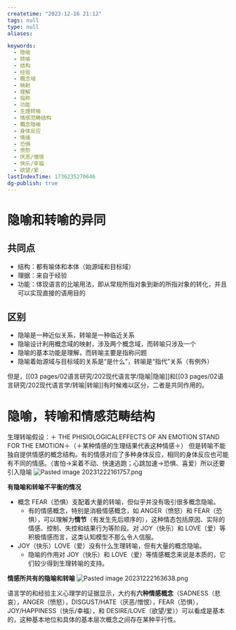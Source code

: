 ```yaml
---
createtime: "2023-12-16 21:12"
tags: null
type: null
aliases:

keywords:
  - 隐喻
  - 转喻
  - 结构
  - 经验
  - 概念域
  - 映射
  - 理解
  - 指称
  - 功能
  - 生理转喻
  - 情感范畴结构
  - 概念隐喻
  - 身体反应
  - 情绪
  - 恐惧
  - 愤怒
  - 厌恶/憎恨
  - 快乐/幸福
  - 欲望/爱
lastIndexTime: 1736235270646
dg-publish: true
---
```

# 隐喻和转喻的异同
## 共同点
- 结构：都有喻体和本体（始源域和目标域）
- 理据：来自于经验
- 功能：体现语言的比喻用法，即从常规所指对象到新的所指对象的转化，并且可以实现直接的语用目的


## 区别
- 隐喻是一种近似关系，转喻是一种临近关系
- 隐喻设计利用概念域的映射，涉及两个概念域，而转喻只涉及一个
- 隐喻的基本功能是理解，而转喻主要是指称问题
- 隐喻着始源域与目标域的关系是“是什么”，转喻是“指代”关系（有例外）

但是，[[03 pages/02语言研究/202现代语言学/隐喻\|隐喻]]和[[03 pages/02语言研究/202现代语言学/转喻\|转喻]]有时候难以区分，二者是共同作用的。

# 隐喻，转喻和情感范畴结构
生理转喻假设：＋ THE PHISIOLOGICALEFFECTS OF AN EMOTION STAND FOR THE EMOTION＋（＋某种情感的生理结果代表这种情感＋）
但是转喻不能独自提供情感的概念结构。有的情感对应了多种身体反应，相同的身体反应也可能有不同的情感。（害怕→呆着不动、快速逃跑；心跳加速→恐惧、喜爱）所以还要引入隐喻
![Pasted image 20231222161757.png](/img/user/09%20settings/Z%20attachment/Pasted%20image%2020231222161757.png)

**有隐喻和转喻不平衡的情况**
- 概念 FEAR（恐惧）支配着大量的转喻，但似乎并没有吸引很多概念隐喻。
	- 有的情感概念，特别是消极情感概念，如 ANGER（愤怒）和 FEAR（恐惧），可以理解为**情节**（有发生先后顺序的），这种情态包括原因、实际的情感、控制、失控和结果行为等阶段。对 JOY（快乐）和 LOVE（爱）等积极情感而言，这类认知模型不那么令人信服。
- JOY（快乐）LOVE（爱）没有什么生理转喻，但有大量的概念隐喻。
	- 隐喻的作用对 JOY（快乐）和 LOVE（爱）等情感概念来说是本质的，它们较少得到生理转喻的支持。


**情感所共有的隐喻和转喻**
![Pasted image 20231222163638.png](/img/user/09%20settings/Z%20attachment/Pasted%20image%2020231222163638.png)

语言学的和经验主义心理学的证据显示，大约有**六种情感概念**（SADNESS（悲哀），ANGER（愤怒），DISGUST/HATE（厌恶/憎恨），FEAR（恐惧），JOY/HAPPINESS（快乐/幸福），和 DESIRE/LOVE（欲望/爱））可以看成是基本的，这种基本地位和具体的基本层次概念之间存在某种平行性。